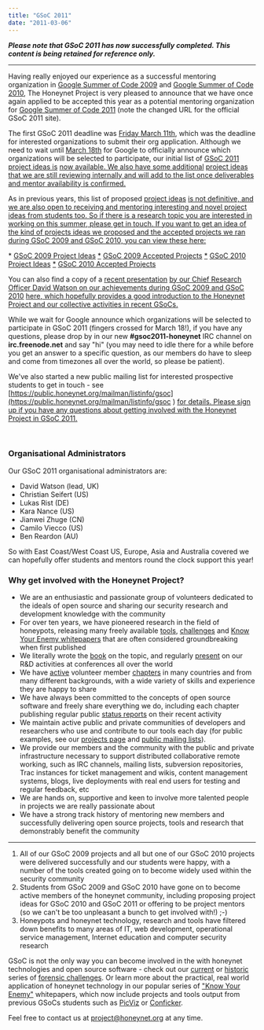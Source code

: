 ```yaml
---
title: "GSoC 2011"
date: "2011-03-06"
---
```


**_Please note that GSoC 2011 has now successfully completed. This content is being retained for reference only._**

* * *

Having really enjoyed our experience as a successful mentoring organization in [Google Summer of Code 2009](/gsoc2009) and [Google Summer of Code 2010](/gsoc2010), The Honeynet Project is very pleased to announce that we have once again applied to be accepted this year as a potential mentoring organization for [Google Summer of Code 2011](http://www.google-melange.com/) (note the changed URL for the official GSoC 2011 site).

The first GSoC 2011 deadline was [Friday March 11th](http://www.google-melange.com/document/show/gsoc_program/google/gsoc2011/timeline), which was the deadline for interested organizations to submit their org application. Although we need to wait until [March 18th](http://www.google-melange.com/document/show/gsoc_program/google/gsoc2011/timeline) for Google to officially announce which organizations will be selected to participate, our initial list of [GSoC 2011 project ideas is](/gsoc2011/ideas) [now available](/gsoc2011/ideas)[. We also have some additional](/gsoc2011/ideas) [project ideas](/gsoc2011/ideas) [that we are still reviewing internally and will add to the list once deliverables and mentor availability is confirmed.](/gsoc2011/ideas)

As in previous years, this list of proposed [project ideas](/gsoc2011/ideas) [is not definitive, and we are also open to receiving and mentoring interesting and novel project ideas from students too. So if there is a research topic you are interested in working on this summer, please get in touch. If you want to get an idea of the kind of projects ideas we proposed and the accepted projects we ran during GSoC 2009 and GSoC 2010, you can view these here:](/gsoc2011/ideas)

\* [GSoC 2009 Project Ideas](/gsoc2009/ideas) [\*](/gsoc2011/ideas) [GSoC 2009 Accepted Projects](/gsoc2009/slots) [\*](/gsoc2011/ideas) [GSoC 2010 Project Ideas](/gsoc2010/ideas) [\*](/gsoc2011/ideas) [GSoC 2010 Accepted Projects](/gsoc2010/slots)

You can also find a copy of a [recent presentation](http://www2.honeynet.org/wp-content/uploads/attachments/GSoC-2009-2010_Honeynet_Project_David_Watson.pdf) [by our Chief Research Officer David Watson on our achievements during GSoC 2009 and GSoC 2010](/gsoc2011/ideas) [here](http://www2.honeynet.org/wp-content/uploads/attachments/GSoC-2009-2010_Honeynet_Project_David_Watson.pdf)[, which hopefully provides a good introduction to the Honeynet Project and our collective activities in recent GSoCs.](/gsoc2011/ideas)

While we wait for Google announce which organizations will be selected to participate in GSoC 2011 (fingers crossed for March 18!), if you have any questions, please drop by in our new **#gsoc2011-honeynet** IRC channel on **irc.freenode.net** and say "hi" (you may need to idle there for a while before you get an answer to a specific question, as our members do have to sleep and come from timezones all over the world, so please be patient).

We've also started a new public mailing list for interested prospective students to get in touch - see [https://public.honeynet.org/mailman/listinfo/gsoc](https://public.honeynet.org/mailman/listinfo/gsoc ) [for details. Please sign up if you have any questions about getting involved with the Honeynet Project in GSoC 2011.](/gsoc2011/ideas)

 

### Organisational Administrators

Our GSoC 2011 organisational administrators are:

- David Watson (lead, UK)
- Christian Seifert (US)
- Lukas Rist (DE)
- Kara Nance (US)
- Jianwei Zhuge (CN)
- Camilo Viecco (US)
- Ben Reardon (AU)

So with East Coast/West Coast US, Europe, Asia and Australia covered we can hopefully offer students and mentors round the clock support this year!

### Why get involved with the Honeynet Project?

- We are an enthusiastic and passionate group of volunteers dedicated to the ideals of open source and sharing our security research and development knowledge with the community
- For over ten years, we have pioneered research in the field of honeypots, releasing many freely available [tools](/project "tools"), [challenges](/challenges "challenges") and [Know Your Enemy whitepapers](/papers "kye") that are often considered groundbreaking when first published
- We literally wrote the [book](http://old.honeynet.org/book "book") on the topic, and regularly [present](http://www2.honeynet.org/wp-content/uploads/attachments/PacSec07_David_Watson_Global_Distributed_Honeynet.pdf "pacsec") on our R&D activities at conferences all over the world
- We have [active](/node/371 "workshop") volunteer member [chapters](/og "chapters") in many countries and from many different backgrounds, with a wide variety of skills and experience they are happy to share
- We have always been committed to the concepts of open source software and freely share everything we do, including each chapter publishing regular public [status reports](/chapter/statusreports "status reports") on their recent activity
- We maintain active public and private communities of developers and researchers who use and contribute to our tools each day (for public examples, see our [projects page](https://projects.honeynet.org/) and [public mailing lists](https://public.honeynet.org/mailman/listinfo)).
- We provide our members and the community with the public and private infrastructure necessary to support distributed collaborative remote working, such as IRC channels, mailing lists, subversion repositories, Trac instances for ticket management and wikis, content management systems, blogs, live deployments with real end users for testing and regular feedback, etc
- We are hands on, supportive and keen to involve more talented people in projects we are really passionate about
- We have a strong track history of mentoring new members and successfully delivering open source projects, tools and research that demonstrably benefit the community

* * *

1. All of our GSoC 2009 projects and all but one of our GSoC 2010 projects were delivered successfully and our students were happy, with a number of the tools created going on to become widely used within the security community
2. Students from GSoC 2009 and GSoC 2010 have gone on to become active members of the honeynet community, including proposing project ideas for GSoC 2010 and GSoC 2011 or offering to be project mentors (so we can't be too unpleasant a bunch to get involved with!) ;-)
3. Honeypots and honeynet technology, research and tools have filtered down benefits to many areas of IT, web development, operational service management, Internet education and computer security research

GSoC is not the only way you can become involved in the with honeynet technologies and open source software - check out our [current](/challenges) or [historic](http://old.honeynet.org/misc/chall.html) series of [forensic challenges](/challenges). Or learn more about the practical, real world application of honeynet technology in our popular series of ["Know Your Enemy"](/papers) whitepapers, which now include projects and tools output from previous GSoCs students such as [PicViz](node/499) or [Conficker](/papers/conficker).

Feel free to contact us at project@honeynet.org at any time.

